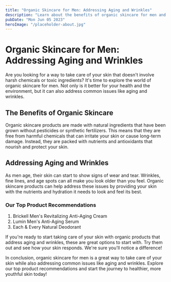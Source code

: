 ```yaml
---
title: "Organic Skincare for Men: Addressing Aging and Wrinkles"
description: "Learn about the benefits of organic skincare for men and how it can address common issues like aging and wrinkles. Explore our top product recommendations and start taking care of your skin today!"
pubDate: "Mon Jun 05 2023"
heroImage: "/placeholder-about.jpg"
---
```


# Organic Skincare for Men: Addressing Aging and Wrinkles

Are you looking for a way to take care of your skin that doesn&#39;t involve harsh chemicals or toxic ingredients? It&#39;s time to explore the world of organic skincare for men. Not only is it better for your health and the environment, but it can also address common issues like aging and wrinkles.

## The Benefits of Organic Skincare

Organic skincare products are made with natural ingredients that have been grown without pesticides or synthetic fertilizers. This means that they are free from harmful chemicals that can irritate your skin or cause long-term damage. Instead, they are packed with nutrients and antioxidants that nourish and protect your skin.

## Addressing Aging and Wrinkles

As men age, their skin can start to show signs of wear and tear. Wrinkles, fine lines, and age spots can all make you look older than you feel. Organic skincare products can help address these issues by providing your skin with the nutrients and hydration it needs to look and feel its best.

### Our Top Product Recommendations

1. Brickell Men&#39;s Revitalizing Anti-Aging Cream
2. Lumin Men&#39;s Anti-Aging Serum
3. Each &amp; Every Natural Deodorant

If you&#39;re ready to start taking care of your skin with organic products that address aging and wrinkles, these are great options to start with. Try them out and see how your skin responds. We&#39;re sure you&#39;ll notice a difference!

In conclusion, organic skincare for men is a great way to take care of your skin while also addressing common issues like aging and wrinkles. Explore our top product recommendations and start the journey to healthier, more youthful skin today!